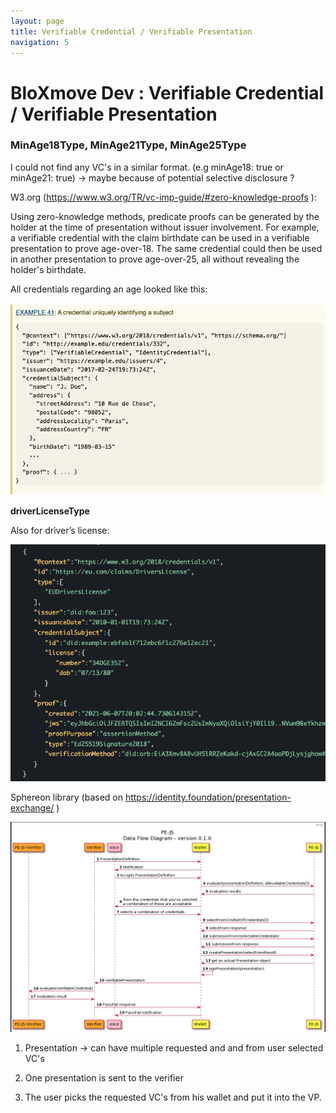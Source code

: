 ```yaml
---
layout: page
title: Verifiable Credential / Verifiable Presentation
navigation: 5
---
```


# BloXmove Dev : Verifiable Credential / Verifiable Presentation
### MinAge18Type, MinAge21Type, MinAge25Type
I could not find any VC's in a similar format. (e.g minAge18: true or minAge21: true) → maybe because of potential selective disclosure ?

W3.org (<https://www.w3.org/TR/vc-imp-guide/#zero-knowledge-proofs> ):

Using zero-knowledge methods, predicate proofs can be generated by the holder at the time of presentation without issuer involvement. For example, a verifiable credential with the claim birthdate can be used in a verifiable presentation to prove age-over-18. The same credential could then be used in another presentation to prove age-over-25, all without revealing the holder's birthdate.

All credentials regarding an age looked like this:

![This is an image](attachments/4494524471.png)


**driverLicenseType**

Also for driver’s license:

![This is an image](attachments/4494524479.png)


Sphereon library (based on <https://identity.foundation/presentation-exchange/> )

![This is an image](attachments/4494295282.png)

1. Presentation → can have multiple requested and and from user selected VC's

2. One presentation is sent to the verifier

3. The user picks the requested VC's from his wallet and put it into the VP.

